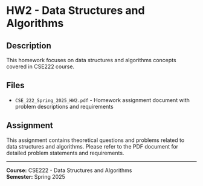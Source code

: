 # HW2 - Data Structures and Algorithms

## Description

This homework focuses on data structures and algorithms concepts covered in CSE222 course.

## Files

- `CSE_222_Spring_2025_HW2.pdf` - Homework assignment document with problem descriptions and requirements

## Assignment

This assignment contains theoretical questions and problems related to data structures and algorithms. Please refer to the PDF document for detailed problem statements and requirements.

---

**Course:** CSE222 - Data Structures and Algorithms  
**Semester:** Spring 2025
